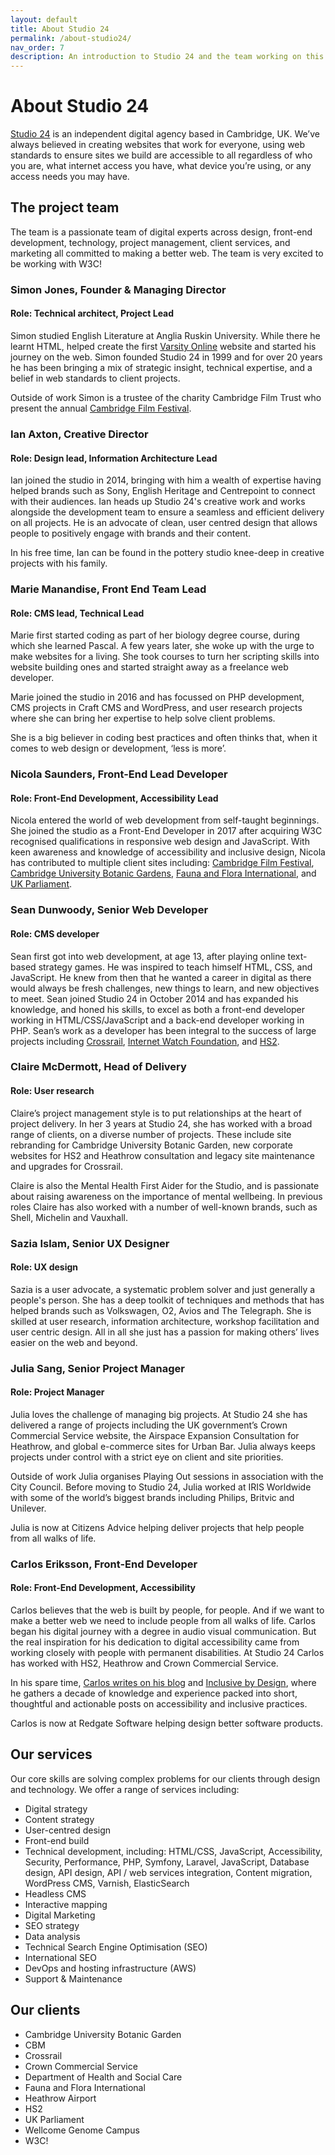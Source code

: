 ```yaml
---
layout: default
title: About Studio 24
permalink: /about-studio24/
nav_order: 7
description: An introduction to Studio 24 and the team working on this project.
---
```

# About Studio 24

[Studio 24](https://www.studio24.net/) is an independent digital agency based in Cambridge, UK. 
We’ve always believed in creating websites that work for everyone, using web standards to ensure sites we build are 
accessible to all regardless of who you are, what internet access you have, what device you’re using, or any access needs 
you may have. 

## The project team

The team is a passionate team of digital experts across design, front-end development, technology, project management,
client services, and marketing all committed to making a better web. The team is very excited to be working with W3C!

### Simon Jones, Founder & Managing Director

#### Role: Technical architect, Project Lead

Simon studied English Literature at Anglia Ruskin University. While there he learnt HTML, helped create the first 
[Varsity Online](https://www.varsity.co.uk/) website and started his journey on the web. Simon founded Studio 24 in 1999 
and for over 20 years he has been bringing a mix of strategic insight, technical expertise, and a belief in web standards 
to client projects. 

Outside of work Simon is a trustee of the charity Cambridge Film Trust who present the annual [Cambridge Film Festival](https://www.cambridgefilmfestival.org.uk/).

### Ian Axton, Creative Director

#### Role: Design lead, Information Architecture Lead

Ian joined the studio in 2014, bringing with him a wealth of expertise having helped brands such as Sony, English 
Heritage and Centrepoint to connect with their audiences. Ian heads up Studio 24's creative work and works alongside 
the development team to ensure a seamless and efficient delivery on all projects. He is an advocate of clean, user 
centred design that allows people to positively engage with brands and their content. 

In his free time, Ian can be found in the pottery studio knee-deep in creative projects with his family.

### Marie Manandise, Front End Team Lead

#### Role: CMS lead, Technical Lead

Marie first started coding as part of her biology degree course, during which she learned Pascal.
A few years later, she woke up with the urge to make websites for a living. She took courses to turn her scripting skills 
into website building ones and started straight away as a freelance web developer.

Marie joined the studio in 2016 and has focussed on PHP development, CMS projects in Craft CMS and WordPress, and
user research projects where she can bring her expertise to help solve client problems.

She is a big believer in coding best practices and often thinks that, when it comes to web design or development, ‘less is more’.

### Nicola Saunders, Front-End Lead Developer

#### Role: Front-End Development, Accessibility Lead

Nicola entered the world of web development from self-taught beginnings. She joined the studio as a Front-End Developer 
in 2017 after acquiring W3C recognised qualifications in responsive web design and JavaScript. With keen awareness and knowledge of accessibility and inclusive design, Nicola has contributed to multiple client sites including: [Cambridge Film Festival](https://www.cambridgefilmfestival.org.uk/), [Cambridge University Botanic Gardens](https://www.botanic.cam.ac.uk/), [Fauna and Flora International](https://www.fauna-flora.org/), and [UK Parliament](https://learning.parliament.uk/).

### Sean Dunwoody, Senior Web Developer

#### Role: CMS developer

Sean first got into web development, at age 13, after playing online text-based strategy games. He was inspired to teach 
himself HTML, CSS, and JavaScript. He knew from then that he wanted a career in digital as there would always be fresh 
challenges, new things to learn, and new objectives to meet. Sean joined Studio 24 in October 2014 and has expanded his 
knowledge, and honed his skills, to excel as both a front-end developer working in HTML/CSS/JavaScript and a back-end 
developer working in PHP. Sean’s work as a developer has been integral to the success of large projects including 
[Crossrail](https://www.crossrail.co.uk/), [Internet Watch Foundation](https://www.iwf.org.uk/), and [HS2](https://www.hs2.org.uk/).

### Claire McDermott, Head of Delivery

#### Role: User research

Claire’s project management style is to put relationships at the heart of project delivery. In her 3 years at Studio 24, 
she has worked with a broad range of clients, on a diverse number of projects. These include site rebranding for 
Cambridge University Botanic Garden, new corporate websites for HS2 and  Heathrow consultation and legacy site 
maintenance and upgrades for Crossrail. 

Claire is also the Mental Health First Aider for the Studio, and is passionate about raising awareness on the importance 
of mental wellbeing. In previous roles Claire has also worked with a number of well-known brands, such as Shell, 
Michelin and Vauxhall.

### Sazia Islam, Senior UX Designer

#### Role: UX design

Sazia is a user advocate, a systematic problem solver and just generally a people's person. She has a deep toolkit of 
techniques and methods that has helped brands such as Volkswagen, O2, Avios and The Telegraph. She is skilled at user 
research, information architecture, workshop facilitation and user centric design. All in all she just has a passion 
for making others’ lives easier on the web and beyond.

### Julia Sang, Senior Project Manager

#### Role: Project Manager

Julia loves the challenge of managing big projects. At Studio 24 she has delivered a range of projects including the 
UK government’s Crown Commercial Service website, the Airspace Expansion Consultation for Heathrow, and global e-commerce 
sites for Urban Bar. Julia always keeps projects under control with a strict eye on client and site priorities. 

Outside of work Julia organises Playing Out sessions in association with the City Council. Before moving to Studio 24, 
Julia worked at IRIS Worldwide with some of the world’s biggest brands including Philips, Britvic and Unilever.

Julia is now at Citizens Advice helping deliver projects that help people from all walks of life.

### Carlos Eriksson, Front-End Developer

#### Role: Front-End Development, Accessibility

Carlos believes that the web is built by people, for people. And if we want to make a better web we need to include 
people from all walks of life. Carlos began his digital journey with a degree in audio visual communication. But the 
real inspiration for his dedication to digital accessibility came from working closely with people with permanent 
disabilities. At Studio 24 Carlos has worked with HS2, Heathrow and Crown Commercial Service.

In his spare time, [Carlos writes on his blog](https://carloseriksson.com/) and [Inclusive by Design](https://superdupercritical.com/), where he gathers a decade of 
knowledge and experience packed into short, thoughtful and actionable posts on accessibility and inclusive practices.

Carlos is now at Redgate Software helping design better software products.

## Our services

Our core skills are solving complex problems for our clients through design and technology. We offer a range of services including:

* Digital strategy 
* Content strategy 
* User-centred design 
* Front-end build
* Technical development, including: HTML/CSS, JavaScript, Accessibility, Security, Performance, PHP, Symfony, Laravel, JavaScript, Database design, API design, API / web services integration, Content migration, WordPress CMS, Varnish, ElasticSearch				
* Headless CMS
* Interactive mapping
* Digital Marketing
* SEO strategy
* Data analysis
* Technical Search Engine Optimisation (SEO) 
* International SEO
* DevOps and hosting infrastructure (AWS) 
* Support & Maintenance 

## Our clients

* Cambridge University Botanic Garden
* CBM
* Crossrail
* Crown Commercial Service
* Department of Health and Social Care
* Fauna and Flora International
* Heathrow Airport
* HS2
* UK Parliament
* Wellcome Genome Campus
* W3C!
